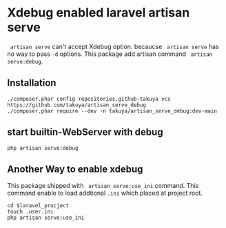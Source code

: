#  Xdebug enabled laravel artisan serve 

` artisan serve` can't accept Xdebug option.   becaucse ` artisan serve` has no way to pass `-d` options.
This package add artisan command ` artisan serve:debug`.

 

## Installation 
```
./composer.phar config repositories.github-takuya vcs  https://github.com/takuya/artisan_serve_debug
./composer.phar require --dev -n takuya/artisan_serve_debug:dev-main
```

## start builtin-WebServer with debug
```
php artisan serve:debug
```


## Another Way to enable xdebug 

This package shipped with ` artisan serve:use_ini` command.
This command enable to load addtional `.ini` which placed at project root.

```
cd $laravel_procject
touch .user.ini
php artisan serve:use_ini
```

